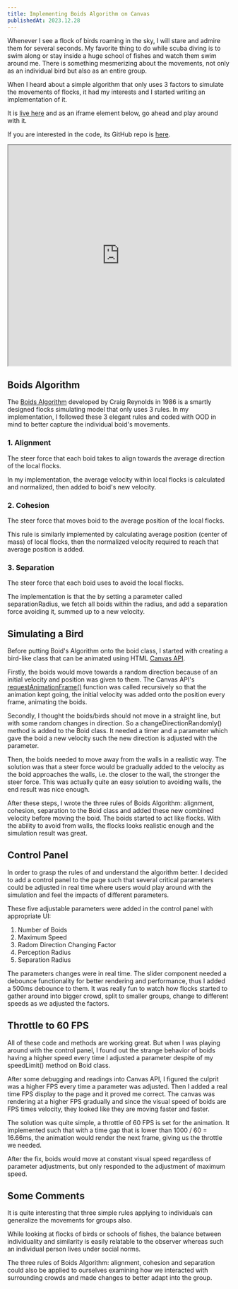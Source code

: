 ```yaml
---
title: Implementing Boids Algorithm on Canvas
publishedAt: 2023.12.28
---
```


<!-- ![Implementation Screenshot](/blogImages/boids-on-canvas/implementation-screenshot.png) -->

Whenever I see a flock of birds roaming in the sky, I will stare and admire them for several seconds. My favorite thing to do while scuba diving is to swim along or stay inside a huge school of fishes and watch them swim around me. There is something mesmerizing about the movements, not only as an individual bird but also as an entire group. 

When I heard about a simple algorithm that only uses 3 factors to simulate the movements of flocks, it had my interests and I started writing an implementation of it.

It is [live here](https://luuu-xu.github.io/boids-canvas/) and as an iframe element below, go ahead and play around with it. 

If you are interested in the code, its GitHub repo is [here](https://github.com/luuu-xu/boids-canvas).

<iframe
  title="Live Example of Boids on Canvas"
  width="100%"
  height="500px"
  loading="lazy"
  src="https://luuu-xu.github.io/boids-canvas/">
</iframe>

## Boids Algorithm

The [Boids Algorithm](https://en.wikipedia.org/wiki/Boids) developed by Craig Reynolds in 1986 is a smartly designed flocks simulating model that only uses 3 rules. In my implementation, I followed these 3 elegant rules and coded with OOD in mind to better capture the individual boid's movements.

### 1. Alignment

The steer force that each boid takes to align towards the average direction of the local flocks. 

In my implementation, the average velocity within local flocks is calculated and normalized, then added to boid's new velocity.

### 2. Cohesion

The steer force that moves boid to the average position of the local flocks. 

This rule is similarly implemented by calculating average position (center of mass) of local flocks, then the normalized velocity required to reach that average position is added.

### 3. Separation

The steer force that each boid uses to avoid the local flocks. 

The implementation is that the by setting a parameter called separationRadius, we fetch all boids within the radius, and add a separation force avoiding it, summed up to a new velocity.

## Simulating a Bird

Before putting Boid's Algorithm onto the boid class, I started with creating a bird-like class that can be animated using HTML [Canvas API](https://developer.mozilla.org/en-US/docs/Web/API/Canvas_API).

Firstly, the boids would move towards a random direction because of an initial velocity and position was given to them. The Canvas API's [requestAnimationFrame()](https://developer.mozilla.org/en-US/docs/Web/API/window/requestAnimationFrame) function was called recursively so that the animation kept going, the initial velocity was added onto the position every frame, animating the boids.

Secondly, I thought the boids/birds should not move in a straight line, but with some random changes in direction. So a changeDirectionRandomly() method is added to the Boid class. It needed a timer and a parameter which gave the boid a new velocity such the new direction is adjusted with the parameter. 

Then, the boids needed to move away from the walls in a realistic way. The solution was that a steer force would be gradually added to the velocity as the boid approaches the walls, i.e. the closer to the wall, the stronger the steer force. This was actually quite an easy solution to avoiding walls, the end result was nice enough.

After these steps, I wrote the three rules of Boids Algorithm: alignment, cohesion, separation to the Boid class and added these new combined velocity before moving the boid. The boids started to act like flocks. With the ability to avoid from walls, the flocks looks realistic enough and the simulation result was great.

## Control Panel

In order to grasp the rules of and understand the algorithm better. I decided to add a control panel to the page such that several critical parameters could be adjusted in real time where users would play around with the simulation and feel the impacts of different parameters.

These five adjustable parameters were added in the control panel with appropriate UI:

1. Number of Boids
2. Maximum Speed
3. Radom Direction Changing Factor
4. Perception Radius
5. Separation Radius

The parameters changes were in real time. The slider component needed a debounce functionality for better rendering and performance, thus I added a 500ms debounce to them. It was really fun to watch how flocks started to gather around into bigger crowd, split to smaller groups, change to different speeds as we adjusted the factors. 

## Throttle to 60 FPS

All of these code and methods are working great. But when I was playing around with the control panel, I found out the strange behavior of boids having a higher speed every time I adjusted a parameter despite of my speedLimit() method on Boid class.

After some debugging and readings into Canvas API, I figured the culprit was a higher FPS every time a parameter was adjusted. Then I added a real time FPS display to the page and it proved me correct. The canvas was rendering at a higher FPS gradually and since the visual speed of boids are FPS times velocity, they looked like they are moving faster and faster.

The solution was quite simple, a throttle of 60 FPS is set for the animation. It implemented such that with a time gap that is lower than 1000 / 60 = 16.66ms, the animation would render the next frame, giving us the throttle we needed.

After the fix, boids would move at constant visual speed regardless of parameter adjustments, but only responded to the adjustment of maximum speed.

## Some Comments

It is quite interesting that three simple rules applying to individuals can generalize the movements for groups also. 

While looking at flocks of birds or schools of fishes, the balance between individuality and similarity is easily relatable to the observer whereas such an individual person lives under social norms. 

The three rules of Boids Algorithm: alignment, cohesion and separation could also be applied to ourselves examining how we interacted with surrounding crowds and made changes to better adapt into the group. 
